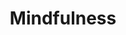 ---
title: Mindfulness
crosslinks:
- youtubefactsbot
- youtubot
- autotldr
- Meditation
- getdisciplined
- xkcd
- microdosing
- relationships
- getting_over_it
- Stoicism
- download
- Psychonaut
- self
- Art
- ADHD
- u_imguralbumbot
- streamentry
- Minecraft
- ZeroWaste
- livven
---
